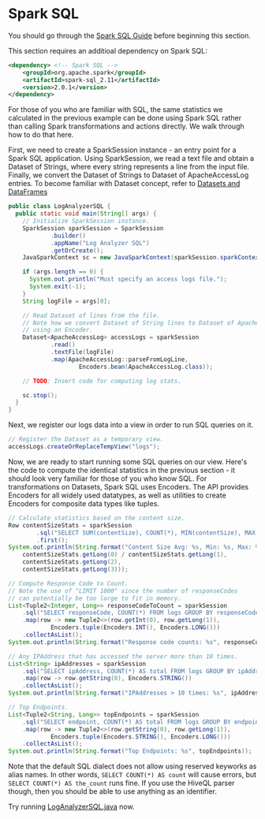 # Spark SQL

You should go through the [Spark SQL Guide](https://spark.apache.org/docs/latest/sql-programming-guide.html)
before beginning this section.

This section requires an additioal dependency on Spark SQL:
```xml
<dependency> <!-- Spark SQL -->
    <groupId>org.apache.spark</groupId>
    <artifactId>spark-sql_2.11</artifactId>
    <version>2.0.1</version>
</dependency>
```

For those of you who are familiar with SQL, the same statistics we calculated
in the previous example can be done using Spark SQL rather than calling
Spark transformations and actions directly.  We walk through how to do that
here.

First, we need to create a SparkSession instance - an entry point for a Spark SQL application.
Using SparkSession, we read a text file and obtain a Dataset of Strings,
where every string represents a line from the input file. Finally, we convert the
Dataset of Strings to Dataset of ApacheAccessLog entries.
To become familiar with Dataset concept, refer to
[Datasets and DataFrames](http://spark.apache.org/docs/latest/sql-programming-guide.html#datasets-and-dataframes)
```java
public class LogAnalyzerSQL {
  public static void main(String[] args) {
    // Initialize SparkSession instance.
    SparkSession sparkSession = SparkSession
            .builder()
            .appName("Log Analyzer SQL")
            .getOrCreate();
    JavaSparkContext sc = new JavaSparkContext(sparkSession.sparkContext());

    if (args.length == 0) {
      System.out.println("Must specify an access logs file.");
      System.exit(-1);
    }
    String logFile = args[0];

    // Read Dataset of lines from the file.
    // Note how we convert Dataset of String lines to Dataset of ApacheAccessLog objects
    // using an Encoder.
    Dataset<ApacheAccessLog> accessLogs = sparkSession
            .read()
            .textFile(logFile)
            .map(ApacheAccessLog::parseFromLogLine,
                    Encoders.bean(ApacheAccessLog.class));

    // TODO: Insert code for computing log stats.

    sc.stop();
  }
}
```

Next, we register our logs data into a view in order to run SQL
queries on it.
```java
// Register the Dataset as a temporary view.
accessLogs.createOrReplaceTempView("logs");
```

Now, we are ready to start running some SQL queries on our view.  Here's
the code to compute the identical statistics in the previous section - it
should look very familiar for those of you who know SQL. For transformations
on Datasets, Spark SQL uses Encoders. The API provides Encoders for all
widely used datatypes, as well as utilities to create Encoders for composite
data types like tuples.
```java
// Calculate statistics based on the content size.
Row contentSizeStats = sparkSession
        .sql("SELECT SUM(contentSize), COUNT(*), MIN(contentSize), MAX(contentSize) FROM logs")
        .first();
System.out.println(String.format("Content Size Avg: %s, Min: %s, Max: %s",
    contentSizeStats.getLong(0) / contentSizeStats.getLong(1),
    contentSizeStats.getLong(2),
    contentSizeStats.getLong(3)));

// Compute Response Code to Count.
// Note the use of "LIMIT 1000" since the number of responseCodes
// can potentially be too large to fit in memory.
List<Tuple2<Integer, Long>> responseCodeToCount = sparkSession
    .sql("SELECT responseCode, COUNT(*) FROM logs GROUP BY responseCode LIMIT 100")
    .map(row -> new Tuple2<>(row.getInt(0), row.getLong(1)),
            Encoders.tuple(Encoders.INT(), Encoders.LONG()))
    .collectAsList();
System.out.println(String.format("Response code counts: %s", responseCodeToCount));

// Any IPAddress that has accessed the server more than 10 times.
List<String> ipAddresses = sparkSession
    .sql("SELECT ipAddress, COUNT(*) AS total FROM logs GROUP BY ipAddress HAVING total > 10 LIMIT 100")
    .map(row -> row.getString(0), Encoders.STRING())
    .collectAsList();
System.out.println(String.format("IPAddresses > 10 times: %s", ipAddresses));

// Top Endpoints.
List<Tuple2<String, Long>> topEndpoints = sparkSession
    .sql("SELECT endpoint, COUNT(*) AS total FROM logs GROUP BY endpoint ORDER BY total DESC LIMIT 10")
    .map(row -> new Tuple2<>(row.getString(0), row.getLong(1)),
            Encoders.tuple(Encoders.STRING(), Encoders.LONG()))
    .collectAsList();
System.out.println(String.format("Top Endpoints: %s", topEndpoints));
```

Note that the default SQL dialect does not allow using reserved keyworks as alias names.  In other words, ```SELECT COUNT(*) AS count``` will cause errors, but ```SELECT COUNT(*) AS the_count``` runs fine.  If you use the HiveQL parser though, then you should be able to use anything as an identifier.

Try running [LogAnalyzerSQL.java](java8/src/main/java/com/databricks/apps/logs/chapter1/LogAnalyzerSQL.java) now.
